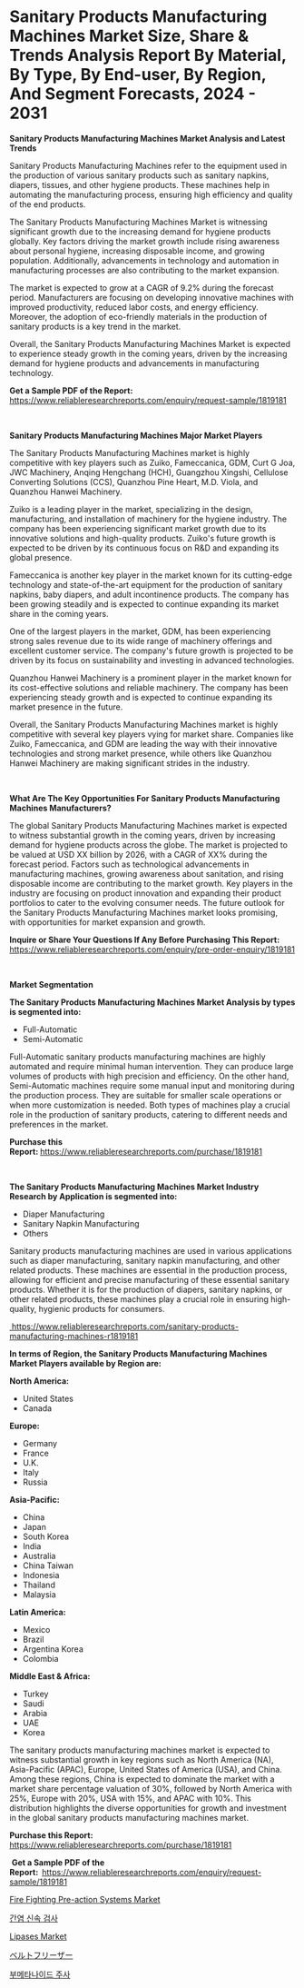 <p><h1>Sanitary Products Manufacturing Machines Market Size, Share & Trends Analysis Report By Material, By Type, By End-user, By Region, And Segment Forecasts, 2024 - 2031</h1></p><p><strong>Sanitary Products Manufacturing Machines Market Analysis and Latest Trends</strong></p>
<p><p>Sanitary Products Manufacturing Machines refer to the equipment used in the production of various sanitary products such as sanitary napkins, diapers, tissues, and other hygiene products. These machines help in automating the manufacturing process, ensuring high efficiency and quality of the end products.</p><p>The Sanitary Products Manufacturing Machines Market is witnessing significant growth due to the increasing demand for hygiene products globally. Key factors driving the market growth include rising awareness about personal hygiene, increasing disposable income, and growing population. Additionally, advancements in technology and automation in manufacturing processes are also contributing to the market expansion.</p><p>The market is expected to grow at a CAGR of 9.2% during the forecast period. Manufacturers are focusing on developing innovative machines with improved productivity, reduced labor costs, and energy efficiency. Moreover, the adoption of eco-friendly materials in the production of sanitary products is a key trend in the market.</p><p>Overall, the Sanitary Products Manufacturing Machines Market is expected to experience steady growth in the coming years, driven by the increasing demand for hygiene products and advancements in manufacturing technology.</p></p>
<p><strong>Get a Sample PDF of the Report:&nbsp;</strong> <a href="https://www.reliableresearchreports.com/enquiry/request-sample/1819181">https://www.reliableresearchreports.com/enquiry/request-sample/1819181</a></p>
<p>&nbsp;</p>
<p><strong>Sanitary Products Manufacturing Machines Major Market Players</strong></p>
<p><p>The Sanitary Products Manufacturing Machines market is highly competitive with key players such as Zuiko, Fameccanica, GDM, Curt G Joa, JWC Machinery, Anqing Hengchang (HCH), Guangzhou Xingshi, Cellulose Converting Solutions (CCS), Quanzhou Pine Heart, M.D. Viola, and Quanzhou Hanwei Machinery.</p><p>Zuiko is a leading player in the market, specializing in the design, manufacturing, and installation of machinery for the hygiene industry. The company has been experiencing significant market growth due to its innovative solutions and high-quality products. Zuiko's future growth is expected to be driven by its continuous focus on R&D and expanding its global presence.</p><p>Fameccanica is another key player in the market known for its cutting-edge technology and state-of-the-art equipment for the production of sanitary napkins, baby diapers, and adult incontinence products. The company has been growing steadily and is expected to continue expanding its market share in the coming years.</p><p>One of the largest players in the market, GDM, has been experiencing strong sales revenue due to its wide range of machinery offerings and excellent customer service. The company's future growth is projected to be driven by its focus on sustainability and investing in advanced technologies.</p><p>Quanzhou Hanwei Machinery is a prominent player in the market known for its cost-effective solutions and reliable machinery. The company has been experiencing steady growth and is expected to continue expanding its market presence in the future.</p><p>Overall, the Sanitary Products Manufacturing Machines market is highly competitive with several key players vying for market share. Companies like Zuiko, Fameccanica, and GDM are leading the way with their innovative technologies and strong market presence, while others like Quanzhou Hanwei Machinery are making significant strides in the industry.</p></p>
<p>&nbsp;</p>
<p><strong>What Are The Key Opportunities For Sanitary Products Manufacturing Machines Manufacturers?</strong></p>
<p><p>The global Sanitary Products Manufacturing Machines market is expected to witness substantial growth in the coming years, driven by increasing demand for hygiene products across the globe. The market is projected to be valued at USD XX billion by 2026, with a CAGR of XX% during the forecast period. Factors such as technological advancements in manufacturing machines, growing awareness about sanitation, and rising disposable income are contributing to the market growth. Key players in the industry are focusing on product innovation and expanding their product portfolios to cater to the evolving consumer needs. The future outlook for the Sanitary Products Manufacturing Machines market looks promising, with opportunities for market expansion and growth.</p></p>
<p><strong>Inquire or Share Your Questions If Any Before Purchasing This Report:</strong> <a href="https://www.reliableresearchreports.com/enquiry/pre-order-enquiry/1819181">https://www.reliableresearchreports.com/enquiry/pre-order-enquiry/1819181</a></p>
<p>&nbsp;</p>
<p><strong>Market Segmentation</strong></p>
<p><strong>The Sanitary Products Manufacturing Machines Market Analysis by types is segmented into:</strong></p>
<p><ul><li>Full-Automatic</li><li>Semi-Automatic</li></ul></p>
<p><p>Full-Automatic sanitary products manufacturing machines are highly automated and require minimal human intervention. They can produce large volumes of products with high precision and efficiency. On the other hand, Semi-Automatic machines require some manual input and monitoring during the production process. They are suitable for smaller scale operations or when more customization is needed. Both types of machines play a crucial role in the production of sanitary products, catering to different needs and preferences in the market.</p></p>
<p><strong>Purchase this Report:&nbsp;</strong><a href="https://www.reliableresearchreports.com/purchase/1819181">https://www.reliableresearchreports.com/purchase/1819181</a></p>
<p>&nbsp;</p>
<p><strong>The Sanitary Products Manufacturing Machines Market Industry Research by Application is segmented into:</strong></p>
<p><ul><li>Diaper Manufacturing</li><li>Sanitary Napkin Manufacturing</li><li>Others</li></ul></p>
<p><p>Sanitary products manufacturing machines are used in various applications such as diaper manufacturing, sanitary napkin manufacturing, and other related products. These machines are essential in the production process, allowing for efficient and precise manufacturing of these essential sanitary products. Whether it is for the production of diapers, sanitary napkins, or other related products, these machines play a crucial role in ensuring high-quality, hygienic products for consumers.</p></p>
<p><a href="https://www.reliableresearchreports.com/sanitary-products-manufacturing-machines-r1819181">&nbsp;https://www.reliableresearchreports.com/sanitary-products-manufacturing-machines-r1819181</a></p>
<p><strong>In terms of Region, the Sanitary Products Manufacturing Machines Market Players available by Region are:</strong></p>
<p>
    <p> <strong> North America: </strong>
        <ul>
            <li>United States</li>
            <li>Canada</li>
        </ul>
        </p> 
    <p> <strong> Europe: </strong>
        <ul>
            <li>Germany</li>
            <li>France</li>
            <li>U.K.</li>
            <li>Italy</li>
            <li>Russia</li>
        </ul>
        </p> 
    <p> <strong> Asia-Pacific: </strong>
        <ul>
            <li>China</li>
            <li>Japan</li>
            <li>South Korea</li>
            <li>India</li>
            <li>Australia</li>
            <li>China Taiwan</li>
            <li>Indonesia</li>
            <li>Thailand</li>
            <li>Malaysia</li>
        </ul>
        </p> 
    <p> <strong> Latin America: </strong>
        <ul>
            <li>Mexico</li>
            <li>Brazil</li>
            <li>Argentina Korea</li>
            <li>Colombia</li>
        </ul>
        </p> 
    <p> <strong> Middle East & Africa: </strong>
        <ul>
            <li>Turkey</li>
            <li>Saudi</li>
            <li>Arabia</li>
            <li>UAE</li>
            <li>Korea</li>
        </ul>
    </p>
    </p>
<p><p>The sanitary products manufacturing machines market is expected to witness substantial growth in key regions such as North America (NA), Asia-Pacific (APAC), Europe, United States of America (USA), and China. Among these regions, China is expected to dominate the market with a market share percentage valuation of 30%, followed by North America with 25%, Europe with 20%, USA with 15%, and APAC with 10%. This distribution highlights the diverse opportunities for growth and investment in the global sanitary products manufacturing machines market.</p></p>
<p><strong>Purchase this Report: </strong><a href="https://www.reliableresearchreports.com/purchase/1819181">https://www.reliableresearchreports.com/purchase/1819181</a></p>
<p>&nbsp;<strong>Get a Sample PDF of the Report:&nbsp;&nbsp;</strong><a href="https://www.reliableresearchreports.com/enquiry/request-sample/1819181">https://www.reliableresearchreports.com/enquiry/request-sample/1819181</a></p>
<p><strong></strong></p>
<p><p><a href="https://github.com/josesg55/Market-Research-Report-List-2/blob/main/fire-fighting-pre-action-systems-market.md">Fire Fighting Pre-action Systems Market</a></p><p><a href="https://github.com/rsg307664904/Market-Research-Report-List-1/blob/main/210773738195.md">간염 신속 검사</a></p><p><a href="https://issuu.com/reportprime-2/docs/lipases-market-size-2030.pptx">Lipases Market</a></p><p><a href="https://github.com/mcbeesbxa270/Market-Research-Report-List-1/blob/main/322047640830.md">ベルトフリーザー</a></p><p><a href="https://medium.com/@pepo3k/%EB%B6%80%EB%A9%94%ED%83%80%EB%8B%88%EB%93%9C-%EC%A3%BC%EC%82%AC-%EC%8B%9C%EC%9E%A5-%EB%B6%84%EC%84%9D-%EA%B8%80%EB%A1%9C%EB%B2%8C-%EC%82%B0%EC%97%85-%EC%A0%84%EB%A7%9D-%EB%B0%8F-%EC%98%88%EC%B8%A1-2024%EB%85%84%EB%B6%80%ED%84%B0-2031%EB%85%84%EA%B9%8C%EC%A7%80-a4642c6a41bd">부메타나이드 주사</a></p></p>